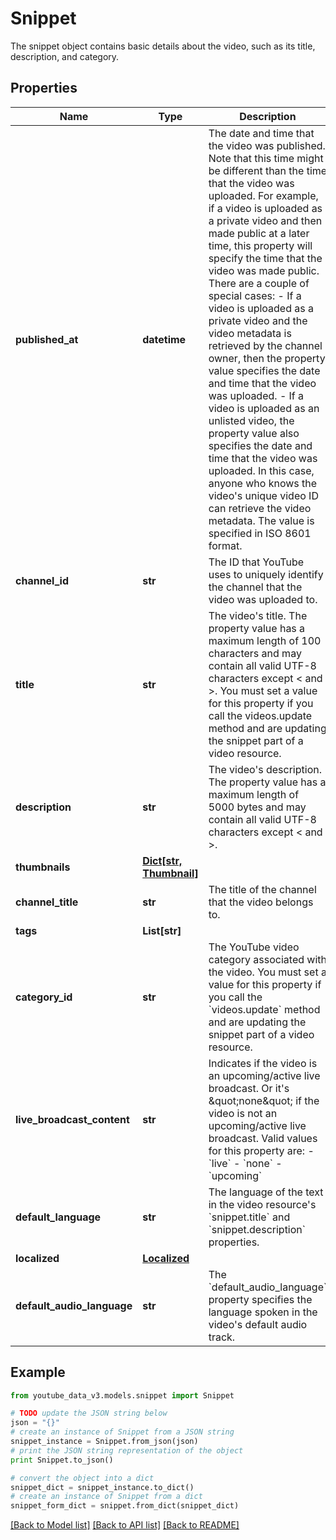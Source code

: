 # Snippet

The snippet object contains basic details about the video, such as its title, description, and category.

## Properties

| Name                       | Type                                     | Description                                                                                                                                                                                                                                                                                                                                                                                                                                                                                                                                                                                                                                                                                                                                                                                               | Notes      |
| -------------------------- | ---------------------------------------- | --------------------------------------------------------------------------------------------------------------------------------------------------------------------------------------------------------------------------------------------------------------------------------------------------------------------------------------------------------------------------------------------------------------------------------------------------------------------------------------------------------------------------------------------------------------------------------------------------------------------------------------------------------------------------------------------------------------------------------------------------------------------------------------------------------- | ---------- |
| **published_at**           | **datetime**                             | The date and time that the video was published. Note that this time might be different than the time that the video was uploaded. For example, if a video is uploaded as a private video and then made public at a later time, this property will specify the time that the video was made public. There are a couple of special cases: - If a video is uploaded as a private video and the video metadata is retrieved by the channel owner, then the property value specifies the date and time that the video was uploaded. - If a video is uploaded as an unlisted video, the property value also specifies the date and time that the video was uploaded. In this case, anyone who knows the video&#39;s unique video ID can retrieve the video metadata. The value is specified in ISO 8601 format. | [optional] |
| **channel_id**             | **str**                                  | The ID that YouTube uses to uniquely identify the channel that the video was uploaded to.                                                                                                                                                                                                                                                                                                                                                                                                                                                                                                                                                                                                                                                                                                                 | [optional] |
| **title**                  | **str**                                  | The video&#39;s title. The property value has a maximum length of 100 characters and may contain all valid UTF-8 characters except &lt; and &gt;. You must set a value for this property if you call the videos.update method and are updating the snippet part of a video resource.                                                                                                                                                                                                                                                                                                                                                                                                                                                                                                                      | [optional] |
| **description**            | **str**                                  | The video&#39;s description. The property value has a maximum length of 5000 bytes and may contain all valid UTF-8 characters except &lt; and &gt;.                                                                                                                                                                                                                                                                                                                                                                                                                                                                                                                                                                                                                                                       | [optional] |
| **thumbnails**             | [**Dict[str, Thumbnail]**](Thumbnail.md) |                                                                                                                                                                                                                                                                                                                                                                                                                                                                                                                                                                                                                                                                                                                                                                                                           | [optional] |
| **channel_title**          | **str**                                  | The title of the channel that the video belongs to.                                                                                                                                                                                                                                                                                                                                                                                                                                                                                                                                                                                                                                                                                                                                                       | [optional] |
| **tags**                   | **List[str]**                            |                                                                                                                                                                                                                                                                                                                                                                                                                                                                                                                                                                                                                                                                                                                                                                                                           | [optional] |
| **category_id**            | **str**                                  | The YouTube video category associated with the video. You must set a value for this property if you call the &#x60;videos.update&#x60; method and are updating the snippet part of a video resource.                                                                                                                                                                                                                                                                                                                                                                                                                                                                                                                                                                                                      | [optional] |
| **live_broadcast_content** | **str**                                  | Indicates if the video is an upcoming/active live broadcast. Or it&#39;s \&quot;none\&quot; if the video is not an upcoming/active live broadcast. Valid values for this property are: - &#x60;live&#x60; - &#x60;none&#x60; - &#x60;upcoming&#x60;                                                                                                                                                                                                                                                                                                                                                                                                                                                                                                                                                       | [optional] |
| **default_language**       | **str**                                  | The language of the text in the video resource&#39;s &#x60;snippet.title&#x60; and &#x60;snippet.description&#x60; properties.                                                                                                                                                                                                                                                                                                                                                                                                                                                                                                                                                                                                                                                                            | [optional] |
| **localized**              | [**Localized**](Localized.md)            |                                                                                                                                                                                                                                                                                                                                                                                                                                                                                                                                                                                                                                                                                                                                                                                                           | [optional] |
| **default_audio_language** | **str**                                  | The &#x60;default_audio_language&#x60; property specifies the language spoken in the video&#39;s default audio track.                                                                                                                                                                                                                                                                                                                                                                                                                                                                                                                                                                                                                                                                                     | [optional] |

## Example

```python
from youtube_data_v3.models.snippet import Snippet

# TODO update the JSON string below
json = "{}"
# create an instance of Snippet from a JSON string
snippet_instance = Snippet.from_json(json)
# print the JSON string representation of the object
print Snippet.to_json()

# convert the object into a dict
snippet_dict = snippet_instance.to_dict()
# create an instance of Snippet from a dict
snippet_form_dict = snippet.from_dict(snippet_dict)
```

[[Back to Model list]](../README.md#documentation-for-models) [[Back to API list]](../README.md#documentation-for-api-endpoints) [[Back to README]](../README.md)
